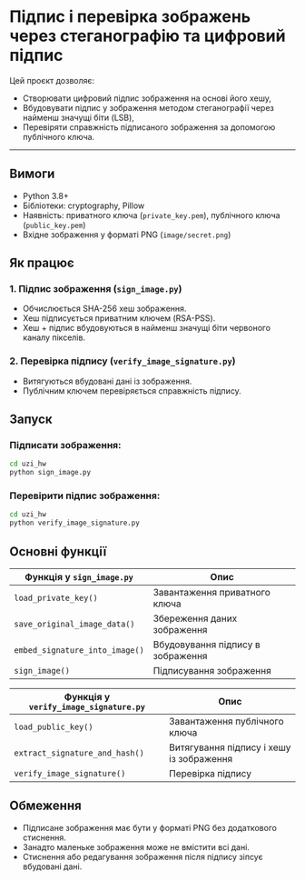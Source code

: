 # Підпис і перевірка зображень через стеганографію та цифровий підпис

Цей проєкт дозволяє:
- Створювати цифровий підпис зображення на основі його хешу,
- Вбудовувати підпис у зображення методом стеганографії через найменш значущі біти (LSB),
- Перевіряти справжність підписаного зображення за допомогою публічного ключа.

---

## Вимоги

- Python 3.8+
- Бібліотеки: cryptography, Pillow
- Наявність: приватного ключа (`private_key.pem`), публічного ключа (`public_key.pem`)
- Вхідне зображення у форматі PNG (`image/secret.png`)

## Як працює

### 1. Підпис зображення (`sign_image.py`)
- Обчислюється SHA-256 хеш зображення.
- Хеш підписується приватним ключем (RSA-PSS).
- Хеш + підпис вбудовуються в найменш значущі біти червоного каналу пікселів.

### 2. Перевірка підпису (`verify_image_signature.py`)
- Витягуються вбудовані дані із зображення.
- Публічним ключем перевіряється справжність підпису.

## Запуск

### Підписати зображення:

```bash
cd uzi_hw
python sign_image.py
```

### Перевірити підпис зображення:

```bash
cd uzi_hw
python verify_image_signature.py
```
## Основні функції

| Функція у `sign_image.py`     | Опис |
|-------------------------------|------|
| `load_private_key()`          | Завантаження приватного ключа |
| `save_original_image_data()`  | Збереження даних зображення |
| `embed_signature_into_image()`| Вбудовування підпису в зображення |
| `sign_image()`                | Підписування зображення |

| Функція у `verify_image_signature.py` | Опис |
|----------------------------------------|------|
| `load_public_key()`                    | Завантаження публічного ключа |
| `extract_signature_and_hash()`         | Витягування підпису і хешу із зображення |
| `verify_image_signature()`             | Перевірка підпису |


## Обмеження

- Підписане зображення має бути у форматі PNG без додаткового стиснення.
- Занадто маленьке зображення може не вмістити всі дані.
- Стиснення або редагування зображення після підпису зіпсує вбудовані дані.


